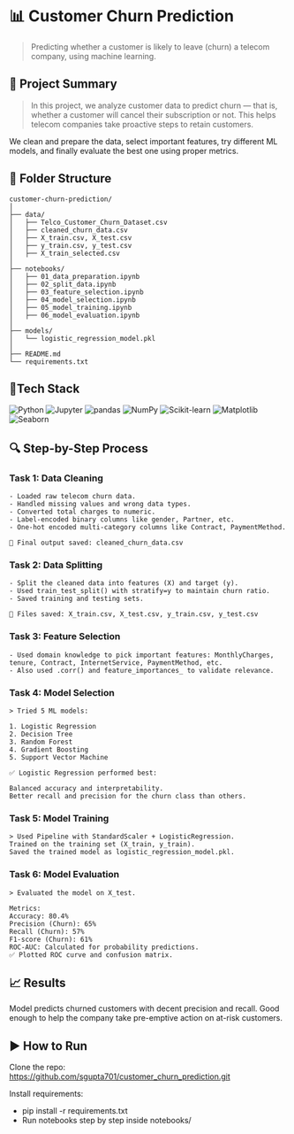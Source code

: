 # 📊 Customer Churn Prediction
> Predicting whether a customer is likely to leave (churn) a telecom company, using machine learning.

## 🧠 Project Summary

> In this project, we analyze customer data to predict churn — that is, whether a customer will cancel their subscription or not. This helps telecom companies take proactive steps to retain customers.

We clean and prepare the data, select important features, try different ML models, and finally evaluate the best one using proper metrics.

## 📁 Folder Structure

```
customer-churn-prediction/
│
├── data/
│   ├── Telco_Customer_Churn_Dataset.csv
│   ├── cleaned_churn_data.csv
│   ├── X_train.csv, X_test.csv
│   ├── y_train.csv, y_test.csv
│   ├── X_train_selected.csv
│
├── notebooks/
│   ├── 01_data_preparation.ipynb
│   ├── 02_split_data.ipynb
│   ├── 03_feature_selection.ipynb
│   ├── 04_model_selection.ipynb
│   ├── 05_model_training.ipynb
│   ├── 06_model_evaluation.ipynb
│
├── models/
│   └── logistic_regression_model.pkl
│
├── README.md
└── requirements.txt

```

## 🔧Tech Stack


<p float="left"> 
<img alt="Python" src="https://img.shields.io/badge/Python-3776AB?style=for-the-badge&logo=python&logoColor=white" /> 
<img alt="Jupyter" src="https://img.shields.io/badge/Jupyter-F37626?style=for-the-badge&logo=Jupyter&logoColor=white" /> 
<img alt="pandas" src="https://img.shields.io/badge/Pandas-150458?style=for-the-badge&logo=pandas&logoColor=white" /> 
<img alt="NumPy" src="https://img.shields.io/badge/NumPy-013243?style=for-the-badge&logo=numpy&logoColor=white" /> 
<img alt="Scikit-learn" src="https://img.shields.io/badge/Scikit--Learn-F7931E?style=for-the-badge&logo=scikit-learn logoColor=white" /> 
<img alt="Matplotlib" src="https://img.shields.io/badge/Matplotlib-11557C?style=for-the-badge&logo=matplotlib&logoColor=white" /> 
<img alt="Seaborn" src="https://img.shields.io/badge/Seaborn-0C5A6B?style=for-the-badge&logo=seaborn&logoColor=white" /> 
</p>

## 🔍 Step-by-Step Process

### Task 1: Data Cleaning

```
- Loaded raw telecom churn data.
- Handled missing values and wrong data types.
- Converted total charges to numeric.
- Label-encoded binary columns like gender, Partner, etc.
- One-hot encoded multi-category columns like Contract, PaymentMethod.

📌 Final output saved: cleaned_churn_data.csv

```

### Task 2: Data Splitting

```
- Split the cleaned data into features (X) and target (y).
- Used train_test_split() with stratify=y to maintain churn ratio.
- Saved training and testing sets.

📌 Files saved: X_train.csv, X_test.csv, y_train.csv, y_test.csv
```

### Task 3: Feature Selection

```
- Used domain knowledge to pick important features: MonthlyCharges, tenure, Contract, InternetService, PaymentMethod, etc.
- Also used .corr() and feature_importances_ to validate relevance.
```

### Task 4: Model Selection
```
> Tried 5 ML models:

1. Logistic Regression 
2. Decision Tree
3. Random Forest
4. Gradient Boosting
5. Support Vector Machine

✅ Logistic Regression performed best:

Balanced accuracy and interpretability.
Better recall and precision for the churn class than others.
```

### Task 5: Model Training
```
> Used Pipeline with StandardScaler + LogisticRegression.
Trained on the training set (X_train, y_train).
Saved the trained model as logistic_regression_model.pkl.
```

### Task 6: Model Evaluation
```
> Evaluated the model on X_test.

Metrics:
Accuracy: 80.4%
Precision (Churn): 65%
Recall (Churn): 57%
F1-score (Churn): 61%
ROC-AUC: Calculated for probability predictions.
✅ Plotted ROC curve and confusion matrix.
```

## 📈 Results
Model predicts churned customers with decent precision and recall.
Good enough to help the company take pre-emptive action on at-risk customers.

## ▶️ How to Run

Clone the repo: https://github.com/sgupta701/customer_churn_prediction.git

Install requirements:

- pip install -r requirements.txt
- Run notebooks step by step inside notebooks/

